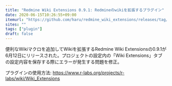 ```yaml
---
title: "Redmine Wiki Extensions 0.9.1: Redmineのwikiを拡張するプラグイン"
date: 2020-06-15T10:26:55+09:00
itemurl: "https://github.com/haru/redmine_wiki_extensions/releases/tag/0.9.1"
sites: ""
tags: ["plugin"]
draft: false
---
```


便利なWikiマクロを追加してWikiを拡張するRedmine Wiki Extensionsの0.9.1が6月12日にリリースされた。プロジェクトの設定内の「Wiki Extensions」タブの設定内容を保存する際にエラーが発生する問題を修正。

プラグインの使用方法: <https://www.r-labs.org/projects/r-labs/wiki/Wiki_Extensions>